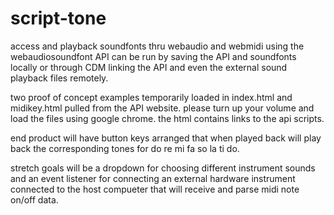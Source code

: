 # script-tone
access and playback soundfonts thru webaudio and webmidi using the webaudiosoundfont API
can be run by saving the API and soundfonts locally or through CDM linking the API and even the external sound playback files remotely.

two proof of concept examples temporarily loaded in index.html and midikey.html pulled from the API website.  please turn up your volume and load the files using google chrome.  the html contains links to the api scripts.

end product will have button keys arranged that when played back will play back the corresponding tones for do re mi fa so la ti do. 

stretch goals will be a dropdown for choosing different instrument sounds and an event listener for connecting an external hardware instrument connected to the host compueter that will receive and parse midi note on/off data.

